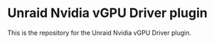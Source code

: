 # Unraid Nvidia vGPU Driver plugin

This is the repository for the Unraid Nvidia vGPU Driver plugin.
